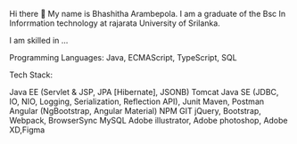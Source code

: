 Hi there 👋
My name is Bhashitha Arambepola. I am a graduate of the Bsc In Inforrmation technology at rajarata University of Srilanka.

I am skilled in ...

Programming Languages:
Java, ECMAScript, TypeScript, SQL

Tech Stack:

Java EE (Servlet & JSP, JPA [Hibernate], JSONB)
Tomcat
Java SE (JDBC, IO, NIO, Logging, Serialization, Reflection API), Junit
Maven, Postman
Angular (NgBootstrap, Angular Material)
NPM
GIT
jQuery, Bootstrap, Webpack, BrowserSync
MySQL
Adobe illustrator, Adobe photoshop, Adobe XD,Figma 
